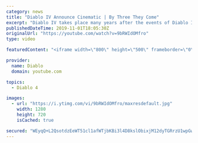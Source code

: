 ```yaml
---
category: news
title: "Diablo IV Announce Cinematic | By Three They Come"
excerpt: "Diablo IV takes place many years after the events of Diablo III, after millions have been slaughtered by the actions of the High Heavens and Burning Hells alike."
publishedDateTime: 2019-11-01T18:05:30Z
originalUrl: "https://youtube.com/watch?v=9bRWIdOMfro"
type: video

featuredContent: "<iframe width=\"800\" height=\"500\" frameborder=\"0\" src=\"https://www.youtube.com/embed/9bRWIdOMfro\" allow=\"accelerometer; autoplay; encrypted-media; gyroscope; picture-in-picture\" allowfullscreen></iframe>"

provider:
  name: Diablo
  domain: youtube.com

topics:
  - Diablo 4

images:
  - url: "https://i.ytimg.com/vi/9bRWIdOMfro/maxresdefault.jpg"
    width: 1280
    height: 720
    isCached: true

secured: "WEyqQ+L2QsotdzEeWT51cl1afWTjbKBi3l4D8kslObixjM12dyTGRrzU1wpGwNkYqydZq+B/jG12vmvdc6XMSgO1IioDOz8vq7KhIVQ4x/w6jgTCUZzaho9tu6g3MQK4VNlBsVVwS7coxDWjXWh1A9SKI+X2MfXbUg5BcFfHmnb7HGoZJO7fYHQujRmn49ZmB6ixjzmxFsqaiNQN+RcDpf55BUJapIp6OrEhkDQTviA3jKWOyuAIuEV7kRsZdV3DVGcmAhce+HwCwOLxNPnZx0avbFg+Pou+pH438Gi9lnujUZuckK2i9CmzSiUgnmJg/zpMaJqcnPI1SI3a+3i4G5JcQROZZ1cTxqJt258lOulYIrePmfVOmF/OvqZOrJn6DnGmJ7GGrpGSaWe7jHFG0nd4f4v/NvAuuDFPxLvDMRQk8x95CG/neGzybkWlXvJY;W7+0VXnucU9piEKdUkYmeA=="
---
```


